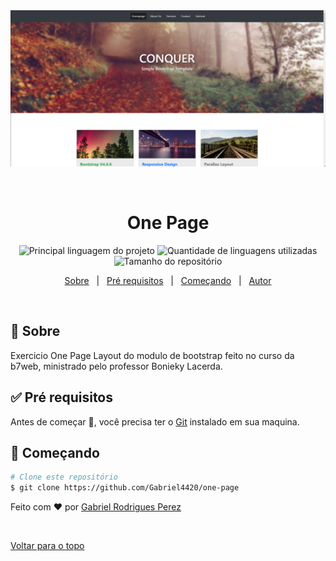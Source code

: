 <div align="center" id="top"> 
  <img src="./HomeApp.png" alt="One Page" />

  &#xa0;

</div>

<h1 align="center">One Page</h1>

<p align="center">
  <img alt="Principal linguagem do projeto" src="https://img.shields.io/github/languages/top/Gabriel4420/one-page?color=56BEB8">

  <img alt="Quantidade de linguagens utilizadas" src="https://img.shields.io/github/languages/count/Gabriel4420/one-page?color=56BEB8">

  <img alt="Tamanho do repositório" src="https://img.shields.io/github/repo-size/Gabriel4420/one-page?color=56BEB8">

</p>

<p align="center">
  <a href="#dart-sobre">Sobre</a> &#xa0; | &#xa0; 
  <a href="#white_check_mark-pré-requesitos">Pré requisitos</a> &#xa0; | &#xa0;
  <a href="#checkered_flag-começando">Começando</a> &#xa0; | &#xa0;
  <a href="https://github.com/Gabriel4420" target="_blank">Autor</a>
</p>

<br>

## :dart: Sobre ##

Exercicio One Page Layout do modulo de bootstrap feito no curso da b7web, ministrado pelo professor Bonieky Lacerda.

## :white_check_mark: Pré requisitos ##

Antes de começar :checkered_flag:, você precisa ter o [Git](https://git-scm.com) instalado em sua maquina.

## :checkered_flag: Começando ##

```bash
# Clone este repositório
$ git clone https://github.com/Gabriel4420/one-page

```

Feito com :heart: por <a href="https://github.com/Gabriel4420" target="_blank">Gabriel Rodrigues Perez</a>

&#xa0;

<a href="#top">Voltar para o topo</a>
